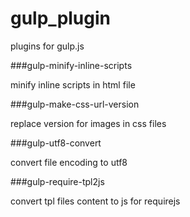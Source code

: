 gulp_plugin
===========

plugins for gulp.js

###gulp-minify-inline-scripts

minify inline scripts in html file

###gulp-make-css-url-version

replace version for images in css files

###gulp-utf8-convert

convert file encoding to utf8

###gulp-require-tpl2js

convert tpl files content to js for requirejs
